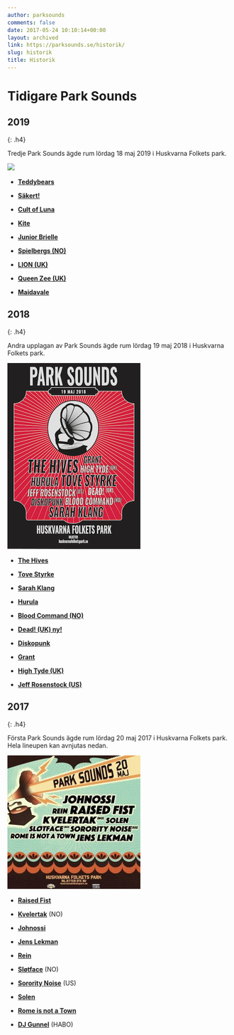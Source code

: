 ```yaml
---
author: parksounds
comments: false
date: 2017-05-24 10:10:14+00:00
layout: archived
link: https://parksounds.se/historik/
slug: historik
title: Historik
---
```


# Tidigare Park Sounds


## 2019 
{: .h4}

Tredje Park Sounds ägde rum lördag 18 maj 2019 i Huskvarna Folkets park. 

![](https://res.cloudinary.com/parksounds/image/upload/c_scale,w_300/v1583262817/parksounds-2019-affisch.jpg)

* **[Teddybears](/historik/2019/teddybears)**

* **[Säkert!](/historik/2019/sakert)**

* **[Cult of Luna](/historik/2019/cult-of-luna)**

* **[Kite](/historik/2019/kite)**
  
* **[Junior Brielle](/historik/2019/junior-brielle)**
  
* **[Spielbergs (NO)](/historik/2019/spielbergs)**

* **[LION (UK)](/historik/2019/lion)**

* **[Queen Zee (UK)](/historik/2019/queen-zee)**

* **[Maidavale](/historik/2019/maidavale)**


## 2018 
{: .h4}

Andra upplagan av Park Sounds ägde rum lördag 19 maj 2018 i Huskvarna Folkets park. 

![](/images/poster-parksounds-2018.png)

*   **[The Hives](/historik/2018/the-hives)**
    
*   **[Tove Styrke](/historik/2018/tove-styrke)**
    
*   **[Sarah Klang](/historik/2018/sarah-klang)**
    
*   **[Hurula](/historik/2018/hurula)**
    
*   **[Blood Command (NO)](/historik/2018/blood-command)**
    
*   **[Dead! (UK) ny!](/historik/2018/dead)**
    
*   **[Diskopunk](/historik/2018/diskopunk)**
    
*   **[Grant](/historik/2018/grant/)**
    
*   **[High Tyde (UK)](/historik/2018/high-tyde)**
    
*   **[Jeff Rosenstock (US)](/historik/2018/jeff-rosenstock)**

## 2017
{: .h4}

Första Park Sounds ägde rum lördag 20 maj 2017 i Huskvarna Folkets park. Hela lineupen kan avnjutas nedan.

![](/images/2017/parksounds-2017-lineup-300x300.jpg)

 	
  * **[Raised Fist](/historik/2017/raised-fist/)**

 	
  * **[Kvelertak](/historik/2017/kvelertak/)** (NO)

 	
  * **[Johnossi](/historik/2017/johnossi/)**

 	
  * **[Jens Lekman](/historik/2017/jens-lekman/)**
 	
  * **[Rein](/historik/2017/rein/)**
 	
  * **[Sløtface](/historik/2017/slotface/)** (NO)

  * **[Sorority Noise](/historik/2017/sorority-noise/)** (US)
 	
  * **[Solen](/historik/2017/solen/)**
 	
  * **[Rome is not a Town](/historik/2017/rome-is-not-a-town/)**
 	
  * **[DJ Gunnel](/historik/2017/dj-gunnel/)** (HABO)
